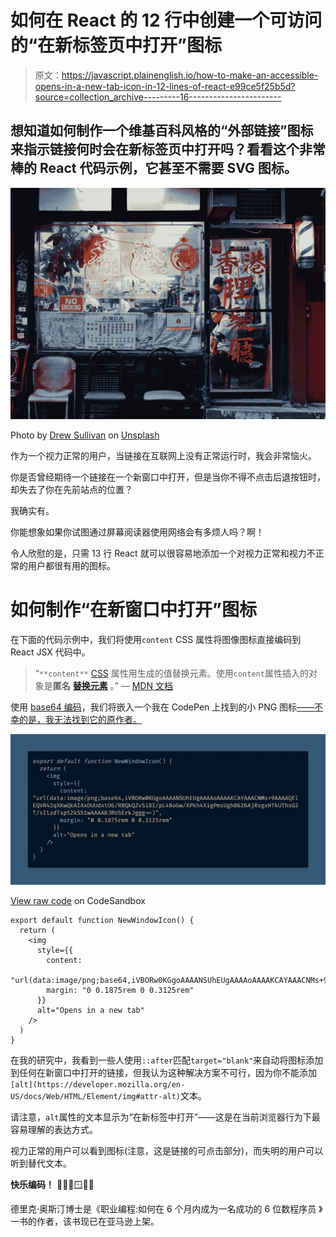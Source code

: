 # 如何在 React 的 12 行中创建一个可访问的“在新标签页中打开”图标

> 原文：<https://javascript.plainenglish.io/how-to-make-an-accessible-opens-in-a-new-tab-icon-in-12-lines-of-react-e99ce5f25b5d?source=collection_archive---------16----------------------->

## 想知道如何制作一个维基百科风格的“外部链接”图标来指示链接何时会在新标签页中打开吗？看看这个非常棒的 React 代码示例，它甚至不需要 SVG 图标。

![](img/4226b9d033bb880d7639940317300f9c.png)

Photo by [Drew Sullivan](https://unsplash.com/@drewsully?utm_source=medium&utm_medium=referral) on [Unsplash](https://unsplash.com?utm_source=medium&utm_medium=referral)

作为一个视力正常的用户，当链接在互联网上没有正常运行时，我会非常恼火。

你是否曾经期待一个链接在一个新窗口中打开，但是当你不得不点击后退按钮时，却失去了你在先前站点的位置？

我确实有。

你能想象如果你试图通过屏幕阅读器使用网络会有多烦人吗？啊！

令人欣慰的是，只需 13 行 React 就可以很容易地添加一个对视力正常和视力不正常的用户都很有用的图标。

# 如何制作“在新窗口中打开”图标

在下面的代码示例中，我们将使用`content` CSS 属性将图像图标直接编码到 React JSX 代码中。

> “`**content**` [CSS](https://developer.mozilla.org/en-US/docs/Web/CSS) 属性用生成的值替换元素。使用`content`属性插入的对象是**匿名** [**替换元素**](https://developer.mozilla.org/en-US/docs/Web/CSS/Replaced_element) 。”
> — [MDN 文档](https://developer.mozilla.org/en-US/docs/Web/CSS/content)

使用 [base64 编码](https://developer.mozilla.org/en-US/docs/Glossary/Base64)，我们将嵌入一个我在 CodePen 上找到的小 PNG 图标[——不幸的是，我无法找到它的原作者。](https://codepen.io/Bets/details/KGBqqb)

![](img/e3df5cea9b097b2bde6b9421811f98ff.png)

[View raw code](https://codesandbox.io/s/this-hidden-feature-of-react-hides-html-attributes-from-the-dom-oky3k?file=/src/NewWindowIcon.tsx:0-394) on CodeSandbox

```
export default function NewWindowIcon() {
  return (
    <img
      style={{
        content:
          "url(data:image/png;base64,iVBORw0KGgoAAAANSUhEUgAAAAoAAAAKCAYAAACNMs+9AAAAQElEQVR42qXKwQkAIAxDUUdxtO6/RBQkQZvSi8I/pL4BoGw/XPkh4XigPmsUgh0626AjRsgxHTkUThsG2T/sIlzdTsp52kSS1wAAAABJRU5ErkJggg==)",
        margin: "0 0.1875rem 0 0.3125rem"
      }}
      alt="Opens in a new tab"
    />
  )
}
```

在我的研究中，我看到一些人使用`::after`匹配`target="blank"`来自动将图标添加到任何在新窗口中打开的链接，但我认为这种解决方案不可行，因为你不能添加`[alt](https://developer.mozilla.org/en-US/docs/Web/HTML/Element/img#attr-alt)`文本。

请注意，`alt`属性的文本显示为“在新标签中打开”——这是在当前浏览器行为下最容易理解的表达方式。

视力正常的用户可以看到图标(注意，这是链接的可点击部分)，而失明的用户可以听到替代文本。

**快乐编码！** 🧑‍💻🆕🪟🌚🗽

德里克·奥斯汀博士是《职业编程:如何在 6 个月内成为一名成功的 6 位数程序员 》一书的作者，该书现已在亚马逊上架。